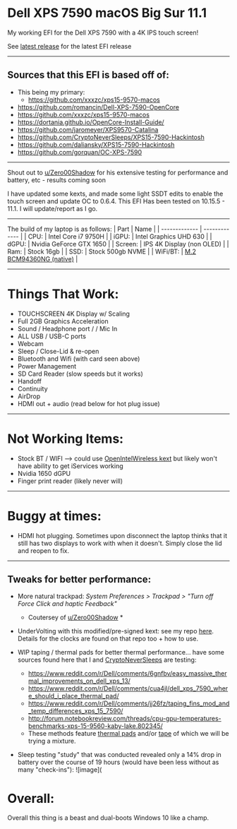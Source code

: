 # Dell XPS 7590 macOS Big Sur 11.1
My working EFI for the Dell XPS 7590 with a 4K IPS touch screen!

See [latest release](https://github.com/stakeout55/Dell-XPS-7590-mac-OS-Big-Sur-11.1/releases/latest) for the latest EFI release

---

## Sources that this EFI is based off of: 
* This being my primary: 
  * https://github.com/xxxzc/xps15-9570-macos
* https://github.com/romancin/Dell-XPS-7590-OpenCore
* https://github.com/xxxzc/xps15-9570-macos
* https://dortania.github.io/OpenCore-Install-Guide/
* https://github.com/jaromeyer/XPS9570-Catalina
* https://github.com/CryptoNeverSleeps/XPS15-7590-Hackintosh
* https://github.com/daliansky/XPS15-7590-Hackintosh
* https://github.com/gorquan/OC-XPS-7590

---

Shout out to [u/Zero00Shadow](https://www.reddit.com/user/Zero00Shadow) for his extensive testing for performance and battery, etc - results coming soon

I have updated some kexts, and made some light SSDT edits to enable the touch screen and update OC to 0.6.4.
This EFI Has been tested on 10.15.5 - 11.1. I will update/report as I go.

---

The build of my laptop is as follows:
| Part          | Name |
| ------------- | ------------- |
| CPU:   | Intel Core i7 9750H  |
| iGPU:   | Intel Graphics UHD 630  |
| dGPU:  | Nvidia GeForce GTX 1650  |
| Screen:  | IPS 4K Display (non OLED)  |
| Ram:  | Stock 16gb  |
| SSD:  | Stock 500gb NVME  |
| WiFi/BT: | [M.2 BCM94360NG (native)](https://www.ebay.com/itm/M-2-NGFF-Network-Card-for-Broadcom-BCM94360NG-better-than-BCM94352Z-DW1560-BT4-0/264663343680?ssPageName=STRK%3AMEBIDX%3AIT&_trksid=p2057872.m2749.l2649) |

---

# Things That Work:
* TOUCHSCREEN 4K Display w/ Scaling
* Full 2GB Graphics Acceleration
* Sound / Headphone port / / Mic In
* ALL USB / USB-C ports
* Webcam
* Sleep / Close-Lid & re-open
* Bluetooth and Wifi (with card seen above)
* Power Management
* SD Card Reader (slow speeds but it works)
* Handoff
* Continuity
* AirDrop
* HDMI out + audio (read below for hot plug issue)

---

# Not Working Items:
* Stock BT / WIFI --> could use [OpenIntelWireless kext](https://github.com/OpenIntelWireless/itlwm) but likely won't have ability to get iServices working
* Nvidia 1650 dGPU
* Finger print reader (likely never will)

---
# Buggy at times:
* HDMI hot plugging. Sometimes upon disconnect the laptop thinks that it still has two displays to work with when it doesn't. Simply close the lid and reopen to fix.

---

## Tweaks for better performance:

* More natural trackpad: _System Preferences > Trackpad > "Turn off Force Click and haptic Feedback"_
  * Coutersey of [u/Zero00Shadow](https://www.reddit.com/user/Zero00Shadow) *
 
* UnderVolting with this modified/pre-signed kext: see my repo [here](https://github.com/stakeout55/presigned_VoltageShift_Kext_DellXPS7590). Details for the clocks are found on that repo too + how to use.

* WIP taping / thermal pads for better thermal performance... have some sources found here that I and [CryptoNeverSleeps](https://github.com/CryptoNeverSleeps) are testing:
   * https://www.reddit.com/r/Dell/comments/6gnfbv/easy_massive_thermal_improvements_on_dell_xps_13/
   * https://www.reddit.com/r/Dell/comments/cua4jl/dell_xps_7590_where_should_i_place_thermal_pad/
   * https://www.reddit.com/r/Dell/comments/jj26fz/taping_fins_mod_and_temp_differences_xps_15_7590/
   * http://forum.notebookreview.com/threads/cpu-gpu-temperatures-benchmarks-xps-15-9560-kaby-lake.802345/
    * These methods feature [thermal pads](https://www.amazon.com/ARCTIC-Thermal-Efficient-Conductivity-Handling/dp/B00UYTTMNI?th=1) and/or [tape](https://www.amazon.com/Aluminum-Professional-Adhesive-3-9mil-1-Roll/dp/B08CXBPWNT/ref=sr_1_2_sspa?dchild=1&keywords=foil%2Btape%2Bheat%2Bsmall&qid=1609362425&sr=8-2-spons&smid=AEZRIMTHROAA2&spLa=ZW5jcnlwdGVkUXVhbGlmaWVyPUEyUDUxRFJUU0FMRjFKJmVuY3J5cHRlZElkPUExMDM4ODY5S1g0N1JOVFc4WkxCJmVuY3J5cHRlZEFkSWQ9QTAyNDE1MjBLTU9ZWE5GVzUzOTQmd2lkZ2V0TmFtZT1zcF9hdGYmYWN0aW9uPWNsaWNrUmVkaXJlY3QmZG9Ob3RMb2dDbGljaz10cnVl&th=1) of which we will be trying a mixture.

* Sleep testing "study" that was conducted revealed only a 14% drop in battery over the course of 19 hours (would have been less without as many "check-ins"):
![image](


# Overall:
Overall this thing is a beast and dual-boots Windows 10 like a champ. 
